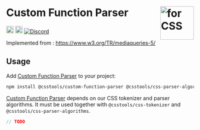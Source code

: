 # Custom Function Parser <img src="https://cssdb.org/images/css.svg" alt="for CSS" width="90" height="90" align="right">

[<img alt="npm version" src="https://img.shields.io/npm/v/@csstools/custom-function-parser.svg" height="20">][npm-url]
[<img alt="Build Status" src="https://github.com/csstools/postcss-plugins/actions/workflows/test.yml/badge.svg?branch=main" height="20">][cli-url]
[<img alt="Discord" src="https://shields.io/badge/Discord-5865F2?logo=discord&logoColor=white">][discord]

Implemented from : https://www.w3.org/TR/mediaqueries-5/

## Usage

Add [Custom Function Parser] to your project:

```bash
npm install @csstools/custom-function-parser @csstools/css-parser-algorithms @csstools/css-tokenizer --save-dev
```

[Custom Function Parser] depends on our CSS tokenizer and parser algorithms.
It must be used together with `@csstools/css-tokenizer` and `@csstools/css-parser-algorithms`.

```ts
// TODO
```

[cli-url]: https://github.com/csstools/postcss-plugins/actions/workflows/test.yml?query=workflow/test
[discord]: https://discord.gg/bUadyRwkJS
[npm-url]: https://www.npmjs.com/package/@csstools/custom-function-parser

[Custom Function Parser]: https://github.com/csstools/postcss-plugins/tree/main/packages/custom-function-parser
